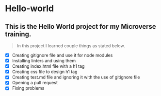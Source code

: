 # Hello-world

## This is the Hello World project for my Microverse training.

> In this project I learned couple things as stated below.

- [x] Creating gitignore file and use it for node modules
- [x] Installing linters and using them
- [x] Creating index.html file with a h1 tag
- [x] Creating css file to design h1 tag
- [x] Creating test.md file and ignoring it with the use of gitignore file
- [x] Opening a pull request
- [x] Fixing problems
